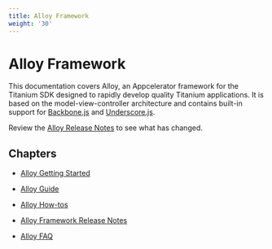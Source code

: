 ```yaml
---
title: Alloy Framework
weight: '30'
---
```


# Alloy Framework

This documentation covers Alloy, an Appcelerator framework for the Titanium SDK designed to rapidly develop quality Titanium applications. It is based on the model-view-controller architecture and contains built-in support for [Backbone.js](http://docs.appcelerator.com/backbone/0.9.2/) and [Underscore.js](http://underscorejs.org/).

Review the [Alloy Release Notes](https://github.com/appcelerator/alloy/blob/master/CHANGELOG.md) to see what has changed.

## Chapters

* [Alloy Getting Started](/guide/Alloy_Framework/Alloy_Getting_Started/)

* [Alloy Guide](/guide/Alloy_Framework/Alloy_Guide/)

* [Alloy How-tos](/guide/Alloy_Framework/Alloy_How-tos/)

* [Alloy Framework Release Notes](/guide/Alloy_Framework/Alloy_Framework_Release_Notes/)

* [Alloy FAQ](/guide/Alloy_Framework/Alloy_FAQ/)
